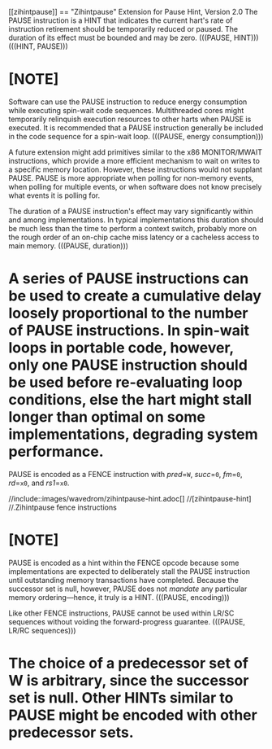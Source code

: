 [[zihintpause]]
\== "Zihintpause" Extension for Pause Hint, Version 2.0
The PAUSE instruction is a HINT that indicates the current hart's rate
of instruction retirement should be temporarily reduced or paused. The
duration of its effect must be bounded and may be zero.
(((PAUSE, HINT)))
(((HINT, PAUSE)))

# [NOTE]

Software can use the PAUSE instruction to reduce energy consumption
while executing spin-wait code sequences. Multithreaded cores might
temporarily relinquish execution resources to other harts when PAUSE is
executed. It is recommended that a PAUSE instruction generally be
included in the code sequence for a spin-wait loop.
(((PAUSE, energy consumption)))

A future extension might add primitives similar to the x86 MONITOR/MWAIT
instructions, which provide a more efficient mechanism to wait on writes
to a specific memory location. However, these instructions would not
supplant PAUSE. PAUSE is more appropriate when polling for non-memory
events, when polling for multiple events, or when software does not know
precisely what events it is polling for.

The duration of a PAUSE instruction's effect may vary significantly
within and among implementations. In typical implementations this
duration should be much less than the time to perform a context switch,
probably more on the rough order of an on-chip cache miss latency or a
cacheless access to main memory.
(((PAUSE, duration)))

A series of PAUSE instructions can be used to create a cumulative delay
loosely proportional to the number of PAUSE instructions. In spin-wait
loops in portable code, however, only one PAUSE instruction should be
used before re-evaluating loop conditions, else the hart might stall
longer than optimal on some implementations, degrading system
performance.
============================

PAUSE is encoded as a FENCE instruction with _pred_=`W`, _succ_=`0`, _fm_=`0`,
_rd_=`x0`, and _rs1_=`x0`.

//include::images/wavedrom/zihintpause-hint.adoc[]
//[zihintpause-hint]
//.Zihintpause fence instructions

# [NOTE]

PAUSE is encoded as a hint within the FENCE opcode because some
implementations are expected to deliberately stall the PAUSE instruction
until outstanding memory transactions have completed. Because the
successor set is null, however, PAUSE does not _mandate_ any particular
memory ordering—hence, it truly is a HINT.
(((PAUSE, encoding)))

Like other FENCE instructions, PAUSE cannot be used within LR/SC
sequences without voiding the forward-progress guarantee.
(((PAUSE, LR/RC sequences)))

The choice of a predecessor set of W is arbitrary, since the successor
set is null. Other HINTs similar to PAUSE might be encoded with other
predecessor sets.
=================================
